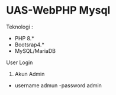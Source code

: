 # UAS-WebPHP Mysql
Teknologi :
- PHP 8.*
- Bootsrap4.*
- MySQL/MariaDB


User Login
1. Akun Admin
- username admun
-password admin

